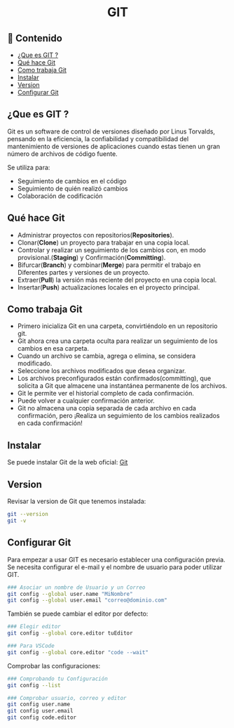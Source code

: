 <h1 align="center">GIT</h1>

<h2>📑 Contenido</h2>

- [¿Que es GIT ?](#que-es-git-)
- [Qué hace Git](#qué-hace-git)
- [Como trabaja Git](#como-trabaja-git)
- [Instalar](#instalar)
- [Version](#version)
- [Configurar Git](#configurar-git)

## ¿Que es GIT ?

Git es un software de control de versiones diseñado por Linus Torvalds, pensando en la eficiencia, la confiabilidad y compatibilidad del mantenimiento de versiones de aplicaciones cuando estas tienen un gran número de archivos de código fuente.

Se utiliza para:

- Seguimiento de cambios en el código
- Seguimiento de quién realizó cambios
- Colaboración de codificación

## Qué hace Git

- Administrar proyectos con repositorios(**Repositories**).
- Clonar(**Clone**) un proyecto para trabajar en una copia local.
- Controlar y realizar un seguimiento de los cambios con, en modo provisional.(**Staging**) y Confirmación(**Committing**).
- Bifurcar(**Branch**) y combinar(**Merge**) para permitir el trabajo en Diferentes partes y versiones de un proyecto.
- Extraer(**Pull**) la versión más reciente del proyecto en una copia local.
- Insertar(**Push**) actualizaciones locales en el proyecto principal.

## Como trabaja Git

- Primero inicializa Git en una carpeta, convirtiéndolo en un repositorio git.
- Git ahora crea una carpeta oculta para realizar un seguimiento de los cambios en esa carpeta.
- Cuando un archivo se cambia, agrega o elimina, se considera modificado.
- Seleccione los archivos modificados que desea organizar.
- Los archivos preconfigurados están confirmados(committing), que solicita a Git que almacene una instantánea permanente de los archivos.
- Git le permite ver el historial completo de cada confirmación.
- Puede volver a cualquier confirmación anterior.
- Git no almacena una copia separada de cada archivo en cada confirmación, pero ¡Realiza un seguimiento de los cambios realizados en cada confirmación!

## Instalar

Se puede instalar Git de la web oficial: [Git](https://www.git-scm.com/)

## Version

Revisar la version de Git que tenemos instalada:

```bash
git --version
git -v
```

## Configurar Git

Para empezar a usar GIT es necesario establecer una configuración previa.
Se necesita configurar el e-mail y el nombre de usuario para poder utilizar GIT.

```bash
### Asociar un nombre de Usuario y un Correo
git config --global user.name "MiNombre"
git config --global user.email "correo@dominio.com"
```

También se puede cambiar el editor por defecto:

```bash
### Elegir editor
git config --global core.editor tuEditor

### Para VSCode
git config --global core.editor "code --wait"
```

Comprobar las configuraciones:

```bash
### Comprobando tu Configuración
git config --list

### Comprobar usuario, correo y editor
git config user.name
git config user.email
git config code.editor
```
